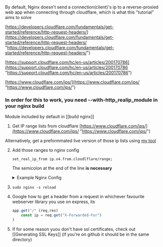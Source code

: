 By default, Nginx doesn't send a connection(client)'s ip to a reverse-proxied web app when connecting through cloudflare, which is what this "tutorial" aims to solve

 [https://developers.cloudflare.com/fundamentals/get-started/reference/http-request-headers/](https://developers.cloudflare.com/fundamentals/get-started/reference/http-request-headers/ "https://developers.cloudflare.com/fundamentals/get-started/reference/http-request-headers/") 
 
 [https://support.cloudflare.com/hc/en-us/articles/200170786](https://support.cloudflare.com/hc/en-us/articles/200170786 "https://support.cloudflare.com/hc/en-us/articles/200170786")
 
 [https://www.cloudflare.com/ips/](https://www.cloudflare.com/ips/ "https://www.cloudflare.com/ips/")

### In order for this to work, you need --with-http_realip_module in your nginx build
Module included by default in [[build nginx]] 

1. Get IP range lists from cloudflare
 [https://www.cloudflare.com/ips/](https://www.cloudflare.com/ips/ "https://www.cloudflare.com/ips/")

Alternatively, get a preformmated live version of those ip lists using [my tool](https://github.com/alexng353/cf-ips)

2. Add those ranges to nginx config

	`set_real_ip_from ip.v4.from.cloudlflare/range;`
  
   The semicolon at the end of the line **is necessary**
	
   <details>
	   <summary>Example Nginx Config </summary>
	   
	    **note that the ip ranges DO change from time to time**
	    
	    These IP ranges were last set 2022-08-16 (y/m/d)
	    
		*don't forget to change YOUR.DOMAIN and PORT*
	    
   ```nginx
   
	server {
	    listen 80;
	    server_name YOUR.DOMAIN;
	    return 301 https://$server_name$request_uri;
	}
	
	server {
	    listen 443 ssl http2;
	
	    server_name YOUR.DOMAIN;
	
		include /etc/nginx/somefolder/cloudflare.conf;
	
		real_ip_header X-Forwarded-For;
		real_ip_recursive on;
	
		ssl_certificate /root/.acme.sh/YOUR.DOMAIN/fullchain.cer;
		ssl_certificate_key /root/.acme.sh/YOUR.DOMAIN/YOUR.DOMAIN.key;
	
		location / {
			proxy_set_header  Host $host;
			proxy_set_header  X-Forwarded-For $remote_addr;
			proxy_set_header  X-Forwarded-Host $remote_addr;
			proxy_pass http://localhost:PORT;
		}
	}
	```

	#### /etc/nginx/somefolder/cloudflare.conf

	```nginx
		set_real_ip_from 103.21.244.0/22;
		set_real_ip_from 103.22.200.0/22;
		set_real_ip_from 103.31.4.0/22;
		set_real_ip_from 104.16.0.0/13;
		set_real_ip_from 104.24.0.0/14;
		set_real_ip_from 108.162.192.0/18;
		set_real_ip_from 131.0.72.0/22;
		set_real_ip_from 141.101.64.0/18;
		set_real_ip_from 162.158.0.0/15;
		set_real_ip_from 172.64.0.0/13;
		set_real_ip_from 173.245.48.0/20;
		set_real_ip_from 188.114.96.0/20;
		set_real_ip_from 190.93.240.0/20;
		set_real_ip_from 197.234.240.0/22;
		set_real_ip_from 198.41.128.0/17;
	
		set_real_ip_from 2400:cb00::/32;
		set_real_ip_from 2606:4700::/32;
		set_real_ip_from 2803:f800::/32;
		set_real_ip_from 2405:b500::/32;
		set_real_ip_from 2405:8100::/32;
		set_real_ip_from 2a06:98c0::/29;
		set_real_ip_from 2c0f:f248::/32;
	```
	
</details>

3. `sudo nginx -s reload`

5. Google how to get a header from a request in whichever favourite webserver library you use
   on express, its 
	   
	```js
	app.get("/" (req,res)
		const ip = req.get("X-Forwarded-For")
	)
	```


5. If for some reason yuou don't have  ssl certificates, check out [[Generating SSL Keys]] (if you're on github it should be in the same directory)